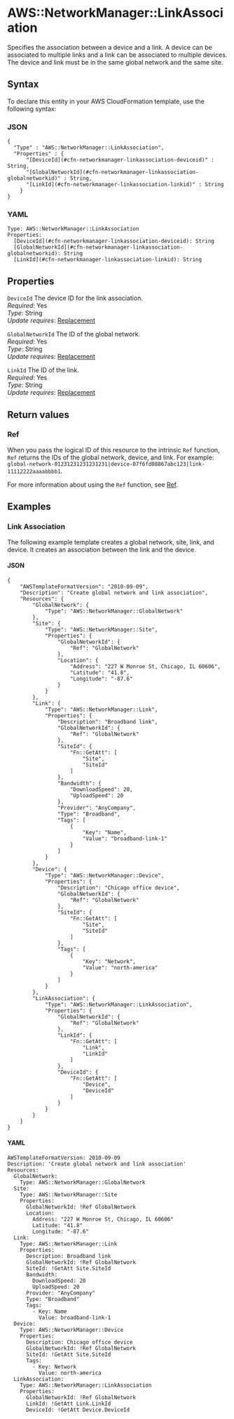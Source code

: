 # AWS::NetworkManager::LinkAssociation<a name="aws-resource-networkmanager-linkassociation"></a>

Specifies the association between a device and a link\. A device can be associated to multiple links and a link can be associated to multiple devices\. The device and link must be in the same global network and the same site\.

## Syntax<a name="aws-resource-networkmanager-linkassociation-syntax"></a>

To declare this entity in your AWS CloudFormation template, use the following syntax:

### JSON<a name="aws-resource-networkmanager-linkassociation-syntax.json"></a>

```
{
  "Type" : "AWS::NetworkManager::LinkAssociation",
  "Properties" : {
      "[DeviceId](#cfn-networkmanager-linkassociation-deviceid)" : String,
      "[GlobalNetworkId](#cfn-networkmanager-linkassociation-globalnetworkid)" : String,
      "[LinkId](#cfn-networkmanager-linkassociation-linkid)" : String
    }
}
```

### YAML<a name="aws-resource-networkmanager-linkassociation-syntax.yaml"></a>

```
Type: AWS::NetworkManager::LinkAssociation
Properties: 
  [DeviceId](#cfn-networkmanager-linkassociation-deviceid): String
  [GlobalNetworkId](#cfn-networkmanager-linkassociation-globalnetworkid): String
  [LinkId](#cfn-networkmanager-linkassociation-linkid): String
```

## Properties<a name="aws-resource-networkmanager-linkassociation-properties"></a>

`DeviceId`  <a name="cfn-networkmanager-linkassociation-deviceid"></a>
The device ID for the link association\.  
*Required*: Yes  
*Type*: String  
*Update requires*: [Replacement](https://docs.aws.amazon.com/AWSCloudFormation/latest/UserGuide/using-cfn-updating-stacks-update-behaviors.html#update-replacement)

`GlobalNetworkId`  <a name="cfn-networkmanager-linkassociation-globalnetworkid"></a>
The ID of the global network\.  
*Required*: Yes  
*Type*: String  
*Update requires*: [Replacement](https://docs.aws.amazon.com/AWSCloudFormation/latest/UserGuide/using-cfn-updating-stacks-update-behaviors.html#update-replacement)

`LinkId`  <a name="cfn-networkmanager-linkassociation-linkid"></a>
The ID of the link\.  
*Required*: Yes  
*Type*: String  
*Update requires*: [Replacement](https://docs.aws.amazon.com/AWSCloudFormation/latest/UserGuide/using-cfn-updating-stacks-update-behaviors.html#update-replacement)

## Return values<a name="aws-resource-networkmanager-linkassociation-return-values"></a>

### Ref<a name="aws-resource-networkmanager-linkassociation-return-values-ref"></a>

When you pass the logical ID of this resource to the intrinsic `Ref` function, `Ref` returns the IDs of the global network, device, and link\. For example: `global-network-01231231231231231|device-07f6fd08867abc123|link-11112222aaaabbbb1`\.

For more information about using the `Ref` function, see [Ref](https://docs.aws.amazon.com/AWSCloudFormation/latest/UserGuide/intrinsic-function-reference-ref.html)\.

## Examples<a name="aws-resource-networkmanager-linkassociation--examples"></a>



### Link Association<a name="aws-resource-networkmanager-linkassociation--examples--Link_Association"></a>

The following example template creates a global network, site, link, and device\. It creates an association between the link and the device\.

#### JSON<a name="aws-resource-networkmanager-linkassociation--examples--Link_Association--json"></a>

```
{
    "AWSTemplateFormatVersion": "2010-09-09",
    "Description": "Create global network and link association",
    "Resources": {
        "GlobalNetwork": {
            "Type": "AWS::NetworkManager::GlobalNetwork"
        },
        "Site": {
            "Type": "AWS::NetworkManager::Site",
            "Properties": {
                "GlobalNetworkId": {
                    "Ref": "GlobalNetwork"
                },
                "Location": {
                    "Address": "227 W Monroe St, Chicago, IL 60606",
                    "Latitude": "41.8",
                    "Longitude": "-87.6"
                }
            }
        },
        "Link": {
            "Type": "AWS::NetworkManager::Link",
            "Properties": {
                "Description": "Broadband link",
                "GlobalNetworkId": {
                    "Ref": "GlobalNetwork"
                },
                "SiteId": {
                    "Fn::GetAtt": [
                        "Site",
                        "SiteId"
                    ]
                },
                "Bandwidth": {
                    "DownloadSpeed": 20,
                    "UploadSpeed": 20
                },
                "Provider": "AnyCompany",
                "Type": "Broadband",
                "Tags": [
                    {
                        "Key": "Name",
                        "Value": "broadband-link-1"
                    }
                ]
            }
        },
        "Device": {
            "Type": "AWS::NetworkManager::Device",
            "Properties": {
                "Description": "Chicago office device",
                "GlobalNetworkId": {
                    "Ref": "GlobalNetwork"
                },
                "SiteId": {
                    "Fn::GetAtt": [
                        "Site",
                        "SiteId"
                    ]
                },
                "Tags": [
                    {
                        "Key": "Network",
                        "Value": "north-america"
                    }
                ]
            }
        },
        "LinkAssociation": {
            "Type": "AWS::NetworkManager::LinkAssociation",
            "Properties": {
                "GlobalNetworkId": {
                    "Ref": "GlobalNetwork"
                },
                "LinkId": {
                    "Fn::GetAtt": [
                        "Link",
                        "LinkId"
                    ]
                },
                "DeviceId": {
                    "Fn::GetAtt": [
                        "Device",
                        "DeviceId"
                    ]
                }
            }
        }
    }
}
```

#### YAML<a name="aws-resource-networkmanager-linkassociation--examples--Link_Association--yaml"></a>

```
AWSTemplateFormatVersion: 2010-09-09
Description: 'Create global network and link association'
Resources:
  GlobalNetwork:
    Type: AWS::NetworkManager::GlobalNetwork
  Site:
    Type: AWS::NetworkManager::Site
    Properties:
      GlobalNetworkId: !Ref GlobalNetwork
      Location:
        Address: "227 W Monroe St, Chicago, IL 60606"
        Latitude: "41.8"
        Longitude: "-87.6"
  Link:
    Type: AWS::NetworkManager::Link
    Properties:
      Description: Broadband link
      GlobalNetworkId: !Ref GlobalNetwork
      SiteId: !GetAtt Site.SiteId
      Bandwidth:
        DownloadSpeed: 20
        UploadSpeed: 20
      Provider: "AnyCompany"
      Type: "Broadband"
      Tags:
        - Key: Name
          Value: broadband-link-1
  Device:
    Type: AWS::NetworkManager::Device
    Properties:
      Description: Chicago office device
      GlobalNetworkId: !Ref GlobalNetwork
      SiteId: !GetAtt Site.SiteId
      Tags:
        - Key: Network
          Value: north-america
  LinkAssociation:
    Type: AWS::NetworkManager::LinkAssociation
    Properties:
      GlobalNetworkId: !Ref GlobalNetwork
      LinkId: !GetAtt Link.LinkId
      DeviceId: !GetAtt Device.DeviceId
```